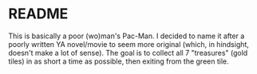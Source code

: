 # README

This is basically a poor (wo)man's Pac-Man. I decided to name it after a poorly written YA novel/movie to seem more original (which, in hindsight, doesn't make a lot of sense). The goal is to collect all 7 "treasures" (gold tiles) in as short a time as possible, then exiting from the green tile.
